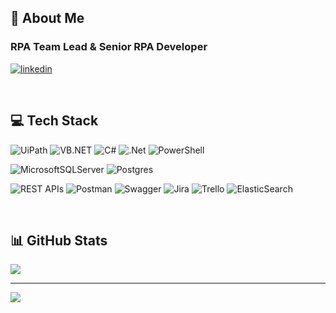 ## 🚀 About Me


### RPA Team Lead & Senior RPA Developer

[![linkedin](https://img.shields.io/badge/linkedin-0A66C2?style=for-the-badge&logo=linkedin&logoColor=white)](https://www.linkedin.com/in/seymenbahtiyar/)

<br>

## 💻 Tech Stack


![UiPath](https://img.shields.io/badge/-UiPath-orange?style=for-the-badge) ![VB.NET](https://img.shields.io/badge/-VB.NET-blue?style=for-the-badge) ![C#](https://img.shields.io/badge/c%23-%23239120.svg?style=for-the-badge&logo=c-sharp&logoColor=white)  ![.Net](https://img.shields.io/badge/.NET-5C2D91?style=for-the-badge&logo=.net&logoColor=white) ![PowerShell](https://img.shields.io/badge/-PowerShell-%235391FE?style=for-the-badge&logo=powershell&logoColor=white)

![MicrosoftSQLServer](https://img.shields.io/badge/Microsoft%20SQL%20Server-CC2927?style=for-the-badge&logo=microsoft%20sql%20server&logoColor=white) ![Postgres](https://img.shields.io/badge/postgres-%23316192.svg?style=for-the-badge&logo=postgresql&logoColor=white)

![REST APIs](https://img.shields.io/badge/-REST%20APIs-%2300B388?style=for-the-badge)      ![Postman](https://img.shields.io/badge/Postman-FF6C37?style=for-the-badge&logo=postman&logoColor=white)     ![Swagger](https://img.shields.io/badge/-Swagger-%23Clojure?style=for-the-badge&logo=swagger&logoColor=white)
![Jira](https://img.shields.io/badge/jira-%230A0FFF.svg?style=for-the-badge&logo=jira&logoColor=white) ![Trello](https://img.shields.io/badge/Trello-%23026AA7.svg?style=for-the-badge&logo=Trello&logoColor=white)  ![ElasticSearch](https://img.shields.io/badge/-ElasticSearch-005571?style=for-the-badge&logo=elasticsearch) 
  
<br>

## 📊 GitHub Stats

  

![](https://github-readme-stats.vercel.app/api/top-langs/?username=seymenbahtiyar&theme=dark&hide_border=false&include_all_commits=false&count_private=false&layout=compact)

  

---

  

[![](https://visitcount.itsvg.in/api?id=seymenbahtiyar&icon=0&color=0)](https://visitcount.itsvg.in)
